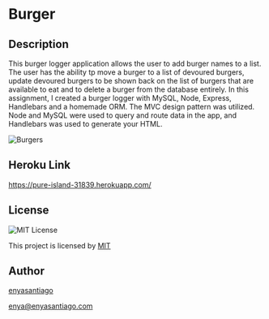 
  # Burger
  ## Description 
  This burger logger application allows the user to add burger names to a list. The user has the ability tp move a burger to a list of devoured burgers, update devoured burgers to be shown back on the list of burgers that are available to eat and to delete a burger from the database entirely.
  In this assignment, I created a burger logger with MySQL, Node, Express, Handlebars and a homemade ORM. The MVC design pattern was utilized. Node and MySQL were used to query and route data in the app, and Handlebars was used to generate your HTML.

![Burgers](https://user-images.githubusercontent.com/15931465/113813583-2b96c600-973e-11eb-9601-dbb84ec3cdc8.gif)

  ## Heroku Link
https://pure-island-31839.herokuapp.com/
  
  ## License 
  ![MIT License](https://img.shields.io/badge/license-MIT-green)
    
  This project is licensed by [MIT](https://choosealicense.com/licenses/MIT)

  ## Author
  [enyasantiago](https://github.com/enyasantiago)
  
  enya@enyasantiago.com
